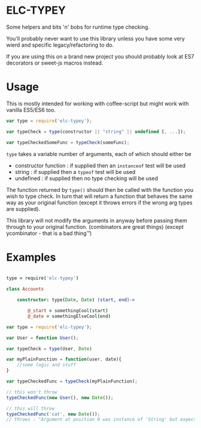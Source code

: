 # ELC-TYPEY

Some helpers and bits 'n' bobs for runtime type checking.

You'll probably never want to use this library unless you have
some very wierd and specific legacy/refactoring to do.

If you are using this on a brand new project you should probably
look at ES7 decorators or sweet-js macros instead.

# Usage

This is mostly intended for working with coffee-script
but might work with vanilla ES5/ES6 too.

```javascript
var type = require('elc-typey');

var typeCheck = type(constructor || "string" || undefined [, ...]);

var typeCheckedSomeFunc = typeCheck(someFunc);
```

`type` takes a variable number of arguments, each of which should either be 
 - constructor function : if supplied then an `instanceof` test will be used
 - string : if supplied then a `typeof` test will be used
 - undefined : if supplied then no type checking will be used

The function returned by `type()` should then be called with the function you
wish to type check. In turn that will return a function that behaves the same
way as your original function (except it throws errors if the wrong arg types are supplied).

This library will not modify the arguments in anyway before passing them through to your original
function. (combinators are great things) (except ycombinator - that is a bad thing™)

# Examples

```coffeescript

type = require('elc-typey')

class Accounts

    constructor: type(Date, Date) (start, end)->

        @_start = somethingCool(start)
        @_date = somethingElseCool(end)

```

```javascript
var type = require('elc-typey');

var User = function User();

var typeCheck = type(User, Date)

var myPlainFunction = function(user, date){
    //some logic and stuff
}

var typeCheckedFunc = typeCheck(myPlainFunction);

// this won't throw
typeCheckedFunc(new User(), new Date());

// this will throw
typeCheckedFunc('cat', new Date());
// throws : "Argument at position 0 was instance of 'String' but expected 'User'"
```

